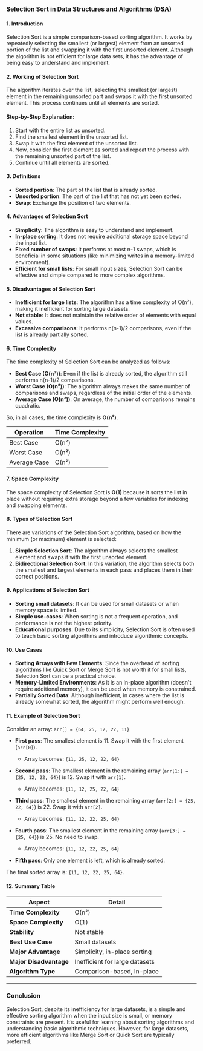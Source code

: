 ### **Selection Sort in Data Structures and Algorithms (DSA)**

#### **1. Introduction**
Selection Sort is a simple comparison-based sorting algorithm. It works by repeatedly selecting the smallest (or largest) element from an unsorted portion of the list and swapping it with the first unsorted element. Although the algorithm is not efficient for large data sets, it has the advantage of being easy to understand and implement.

#### **2. Working of Selection Sort**
The algorithm iterates over the list, selecting the smallest (or largest) element in the remaining unsorted part and swaps it with the first unsorted element. This process continues until all elements are sorted.

#### **Step-by-Step Explanation:**
1. Start with the entire list as unsorted.
2. Find the smallest element in the unsorted list.
3. Swap it with the first element of the unsorted list.
4. Now, consider the first element as sorted and repeat the process with the remaining unsorted part of the list.
5. Continue until all elements are sorted.

#### **3. Definitions**
- **Sorted portion**: The part of the list that is already sorted.
- **Unsorted portion**: The part of the list that has not yet been sorted.
- **Swap**: Exchange the position of two elements.

#### **4. Advantages of Selection Sort**
- **Simplicity**: The algorithm is easy to understand and implement.
- **In-place sorting**: It does not require additional storage space beyond the input list.
- **Fixed number of swaps**: It performs at most n-1 swaps, which is beneficial in some situations (like minimizing writes in a memory-limited environment).
- **Efficient for small lists**: For small input sizes, Selection Sort can be effective and simple compared to more complex algorithms.

#### **5. Disadvantages of Selection Sort**
- **Inefficient for large lists**: The algorithm has a time complexity of O(n²), making it inefficient for sorting large datasets.
- **Not stable**: It does not maintain the relative order of elements with equal values.
- **Excessive comparisons**: It performs n(n-1)/2 comparisons, even if the list is already partially sorted.
 
#### **6. Time Complexity**
The time complexity of Selection Sort can be analyzed as follows:
- **Best Case (O(n²))**: Even if the list is already sorted, the algorithm still performs n(n-1)/2 comparisons.
- **Worst Case (O(n²))**: The algorithm always makes the same number of comparisons and swaps, regardless of the initial order of the elements.
- **Average Case (O(n²))**: On average, the number of comparisons remains quadratic.
 
So, in all cases, the time complexity is **O(n²)**.

| Operation       | Time Complexity   |
|-----------------|-------------------|
| Best Case       | O(n²)             |
| Worst Case      | O(n²)             |
| Average Case    | O(n²)             |

#### **7. Space Complexity**
The space complexity of Selection Sort is **O(1)** because it sorts the list in place without requiring extra storage beyond a few variables for indexing and swapping elements.

#### **8. Types of Selection Sort**
There are variations of the Selection Sort algorithm, based on how the minimum (or maximum) element is selected:
1. **Simple Selection Sort**: The algorithm always selects the smallest element and swaps it with the first unsorted element.
2. **Bidirectional Selection Sort**: In this variation, the algorithm selects both the smallest and largest elements in each pass and places them in their correct positions.

#### **9. Applications of Selection Sort**
- **Sorting small datasets**: It can be used for small datasets or when memory space is limited.
- **Simple use-cases**: When sorting is not a frequent operation, and performance is not the highest priority.
- **Educational purposes**: Due to its simplicity, Selection Sort is often used to teach basic sorting algorithms and introduce algorithmic concepts.

#### **10. Use Cases**
- **Sorting Arrays with Few Elements**: Since the overhead of sorting algorithms like Quick Sort or Merge Sort is not worth it for small lists, Selection Sort can be a practical choice.
- **Memory-Limited Environments**: As it is an in-place algorithm (doesn't require additional memory), it can be used when memory is constrained.
- **Partially Sorted Data**: Although inefficient, in cases where the list is already somewhat sorted, the algorithm might perform well enough.

#### **11. Example of Selection Sort**

Consider an array: `arr[] = {64, 25, 12, 22, 11}`

- **First pass**: The smallest element is 11. Swap it with the first element (`arr[0]`).
  - Array becomes: `{11, 25, 12, 22, 64}`

- **Second pass**: The smallest element in the remaining array (`arr[1:] = {25, 12, 22, 64}`) is 12. Swap it with `arr[1]`.
  - Array becomes: `{11, 12, 25, 22, 64}`

- **Third pass**: The smallest element in the remaining array (`arr[2:] = {25, 22, 64}`) is 22. Swap it with `arr[2]`.
  - Array becomes: `{11, 12, 22, 25, 64}`
 
- **Fourth pass**: The smallest element in the remaining array (`arr[3:] = {25, 64}`) is 25. No need to swap.
  - Array becomes: `{11, 12, 22, 25, 64}`
 
- **Fifth pass**: Only one element is left, which is already sorted.

The final sorted array is: `{11, 12, 22, 25, 64}`.

#### **12. Summary Table**

| Aspect               | Detail                          |
|----------------------|---------------------------------|
| **Time Complexity**   | O(n²)                           |
| **Space Complexity**  | O(1)                             |
| **Stability**         | Not stable                       |
| **Best Use Case**     | Small datasets                  |
| **Major Advantage**   | Simplicity, in-place sorting    |
| **Major Disadvantage**| Inefficient for large datasets |
| **Algorithm Type**    | Comparison-based, In-place      |

---

### **Conclusion**
Selection Sort, despite its inefficiency for large datasets, is a simple and effective sorting algorithm when the input size is small, or memory constraints are present. It’s useful for learning about sorting algorithms and understanding basic algorithmic techniques. However, for large datasets, more efficient algorithms like Merge Sort or Quick Sort are typically preferred.
